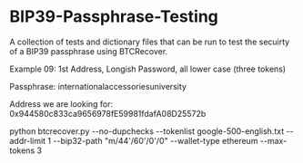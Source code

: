 # BIP39-Passphrase-Testing

A collection of tests and dictionary files that can be run to test the secuirty of a BIP39 passphrase using BTCRecover.

Example 09: 1st Address, Longish Password, all lower case (three tokens)

Passphrase: internationalaccessoriesuniversity

Address we are looking for: 
0x944580c833ca9656978fE59981fdafA08D25572b

python btcrecover.py --no-dupchecks --tokenlist google-500-english.txt --addr-limit 1 --bip32-path "m/44'/60'/0'/0" --wallet-type ethereum --max-tokens 3
